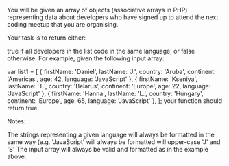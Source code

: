 You will be given an array of objects (associative arrays in PHP) representing data about developers who have signed up to attend the next coding meetup that you are organising.

Your task is to return either:

true if all developers in the list code in the same language; or
false otherwise.
For example, given the following input array:

var list1 = [
  { firstName: 'Daniel', lastName: 'J.', country: 'Aruba', continent: 'Americas', age: 42, language: 'JavaScript' },
  { firstName: 'Kseniya', lastName: 'T.', country: 'Belarus', continent: 'Europe', age: 22, language: 'JavaScript' },
  { firstName: 'Hanna', lastName: 'L.', country: 'Hungary', continent: 'Europe', age: 65, language: 'JavaScript' },
];
your function should return true.

Notes:

The strings representing a given language will always be formatted in the same way (e.g. 'JavaScript' will always be formatted will upper-case 'J' and 'S'
The input array will always be valid and formatted as in the example above.
